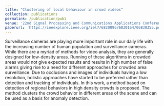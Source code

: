 ```yaml
---
title: "Clustering of local behaviour in crowd videos"
collection: publications
permalink: /publication/pub1
venue: '22nd Signal Processing and Communications Applications Conference (SIU)'
paperurl: 'https://ieeexplore.ieee.org/iel7/6820096/6830164/06830355.pdf'
---
```


Surveillance cameras are playing more important role in our daily life with the increasing number of human population and surveillance cameras. While there are a myriad of methods for video analysis, they are generally designed for low-density areas. Running of these algorithms in crowded areas would not give expected results and results in high number of false alarms giving rise to a need for different approaches for crowded area surveillance. Due to occlusions and images of individuals having a low resolution, holistic approaches have started to be preferred rather than detection and tracking of individuals. In this work, a method based on detection of regional behaviors in high density crowds is proposed. The method clusters the crowd behavior in different areas of the scene and can be used as a basis for anomaly detection.

